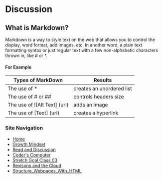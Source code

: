 # Discussion 
## What is Markdown?

Markdown is a way to style text on the web that allows you to control the display, word format, add images, etc. In another word, a plain text formatting syntax or just regular text with a few non-alphabetic characters thrown in, like # or *.


#### For Example 

Types of MarkDown   |   Results
------------------- | ---------
The use of *   | creates an unordered list   
The use of # or ## | controls headers size
The use of ![Alt Text] (url) | adds an image
The use of [Text] (url) | creates a hyperlink 


### Site Navigation
- [Home](/README.md)
- [Growth Mindset](/GrowthMindset.md)
- [Read and Discussion](/Discussion.md)
- [Coder's Computer](/Coder'sComputer.md) 
- [Stretch Goal Class 03](/StretchGoalClass03.md) 
- [Revisons and the Cloud](/Revisions_And_The_Cloud.md)
- [Structure_Webpages_With_HTML](/STRUCTURE_WEBPAGES_WITH_HTML.md)